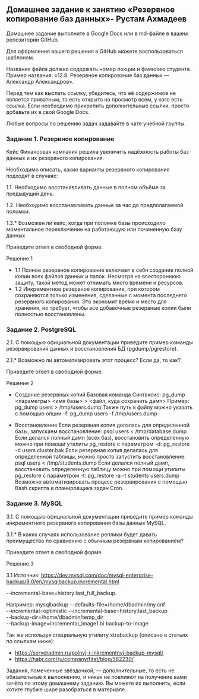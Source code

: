 ## Домашнее задание к занятию «Резервное копирование баз данных»- Рустам Ахмадеев
Домашнее задание выполните в Google Docs или в md-файле в вашем репозитории GitHub.

Для оформления вашего решения в GitHub можете воспользоваться шаблоном.

Название файла должно содержать номер лекции и фамилию студента. Пример названия: «12.8. Резервное копирование баз данных — Александр Александров».

Перед тем как выслать ссылку, убедитесь, что её содержимое не является приватным, то есть открыто на просмотр всем, у кого есть ссылка. Если необходимо прикрепить дополнительные ссылки, просто добавьте их в свой Google Docs.

Любые вопросы по решению задач задавайте в чате учебной группы.

### Задание 1. Резервное копирование
Кейс
Финансовая компания решила увеличить надёжность работы баз данных и их резервного копирования.

Необходимо описать, какие варианты резервного копирования подходят в случаях:

1.1. Необходимо восстанавливать данные в полном объёме за предыдущий день.

1.2. Необходимо восстанавливать данные за час до предполагаемой поломки.

1.3.* Возможен ли кейс, когда при поломке базы происходило моментальное переключение на работающую или починенную базу данных.

Приведите ответ в свободной форме.

Решение 1

- 1.1 Полное резервное копирование включает в себя создание полной копии всех файлов данных и папок. Несмотря на всестороннюю защиту, такой метод может отнимать много времени и ресурсов.
- 1.2 Инкрементное резервное копирование, при котором сохраняются только изменения, сделанные с момента последнего резервного копирования. Это экономит время и место для хранения, но требует, чтобы все добавочные резервные копии были полностью восстановлены.


### Задание 2. PostgreSQL
2.1. С помощью официальной документации приведите пример команды резервирования данных и восстановления БД (pgdump/pgrestore).

2.1.* Возможно ли автоматизировать этот процесс? Если да, то как?

Приведите ответ в свободной форме.

Решение 2

- Создание резервных копий
Базовая команда
Синтаксис:
pg_dump <параметры> <имя базы> > <файл, куда сохранить дамп>
Пример:
pg_dump users > /tmp/users.dump
Также путь к файлу можно указать с помощью опции -f:
pg_dump users -f /tmp/users.dump

- Восстановление
Если резервная копия делалась для определенной базы, запускаем восстановление:
psql users < /tmp/database.dump
Если делался полный дамп (всех баз), восстановить определенную можно при помощи утилиты pg_restore с параметром -d:
pg_restore -d users cluster.bak
Если резервная копия делалась для определенной таблицы, можно просто запустить восстановление:
psql users < /tmp/students.dump
Если делался полный дамп, восстановить определенную таблицу можно при помощи утилиты pg_restore с параметром -t:
pg_restore -a -t students users.dump
Возможно автоматизировать процесс резервирования с помощью Bash скрипта и планировщика задач Cron.

### Задание 3. MySQL
3.1. С помощью официальной документации приведите пример команды инкрементного резервного копирования базы данных MySQL.

3.1.* В каких случаях использование реплики будет давать преимущество по сравнению с обычным резервным копированием?

Приведите ответ в свободной форме.

Решение 3

3.1 Источник: https://dev.mysql.com/doc/mysql-enterprise-backup/8.0/en/mysqlbackup.incremental.html

--incremental-base=history:last_full_backup.

Например:
mysqlbackup --defaults-file=/home/dbadmin/my.cnf \
  --incremental=optimistic --incremental-base=history:last_backup \
  --backup-dir=/home/dbadmin/temp_dir \
  --backup-image=incremental_image1.bi 
   backup-to-image

Так же используя специальную утилиту xtrabackup (описано в статьях по ссылкам ниже):
- https://serveradmin.ru/polnyj-i-inkrementnyj-backup-mysql/
- https://habr.com/ru/company/first/blog/582230/

Задания, помеченные звёздочкой, — дополнительные, то есть не обязательные к выполнению, и никак не повлияют на получение вами зачёта по этому домашнему заданию. Вы можете их выполнить, если хотите глубже шире разобраться в материале.
